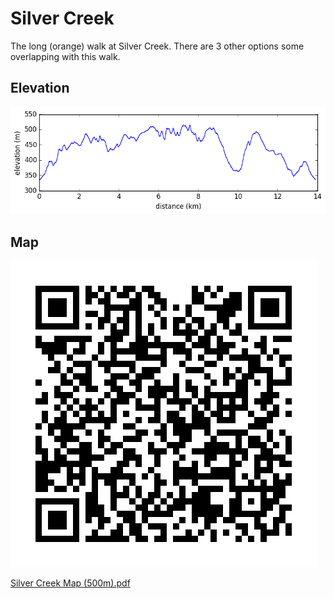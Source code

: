 # Silver Creek

The long (orange) walk at Silver Creek.  There are 3 other options some overlapping 
with this walk.

## Elevation

![Elevation](SilverCreekLong-KinglakeNP_elev500.png)

## Map

![QRCode](SilverCreek-KinglakeNP-500m-qr.png)

[Silver Creek Map (500m).pdf](SilverCreek-KinglakeNP-500m.pdf)
